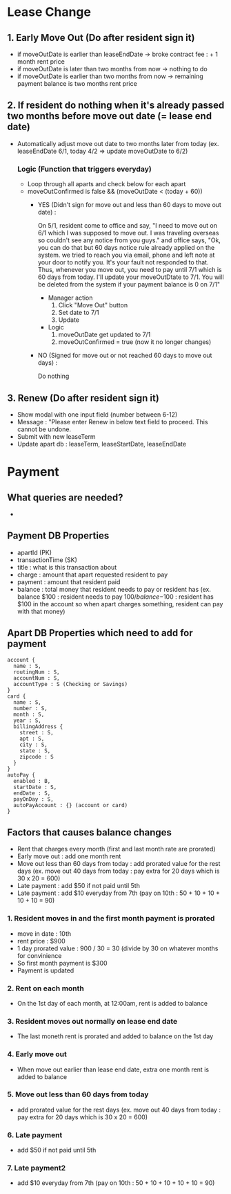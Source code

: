# Lease Change

## 1. Early Move Out (Do after resident sign it)
- if moveOutDate is earlier than leaseEndDate
  -> broke contract fee : + 1 month rent price
- if moveOutDate is later than two months from now
  -> nothing to do
- if moveOutDate is earlier than two months from now
  -> remaining payment balance is two months rent price


## 2. If resident do nothing when it's already passed two months before move out date (= lease end date)
- Automatically adjust move out date to two months later from today
  (ex. leaseEndDate 6/1, today 4/2 => update moveOutDate to 6/2)

  ### Logic (Function that triggers everyday)
  - Loop through all aparts and check below for each apart
  - moveOutConfirmed is false && (moveOutDate < (today + 60))
      - YES (Didn't sign for move out and less than 60 days to move out date) : 

          On 5/1, resident come to office and say, 
          "I need to move out on 6/1 which I was supposed to move out.
          I was traveling overseas so couldn't see any notice from you guys."
          and office says,
          "Ok, you can do that but 60 days notice rule already applied
          on the system. we tried to reach you via email, phone 
          and left note at your door to notify you.
          It's your fault not responded to that.
          Thus, whenever you move out, you need to pay until 7/1 
          which is 60 days from today.
          I'll update your moveOutDtate to 7/1.
          You will be deleted from the system if your payment balance is 0 on 7/1"

        - Manager action
          1. Click "Move Out" button
          2. Set date to 7/1
          3. Update
        - Logic
          1. moveOutDate get updated to 7/1
          2. moveOutConfirmed = true (now it no longer changes)
      
      - NO (Signed for move out or not reached 60 days to move out days) : 
      
        Do nothing

## 3. Renew (Do after resident sign it)
- Show modal with one input field (number between 6-12)
- Message : "Please enter Renew in below text field to proceed.
This cannot be undone.
- Submit with new leaseTerm
- Update apart db : leaseTerm, leaseStartDate, leaseEndDate


# Payment
## What queries are needed?
- 

## Payment DB Properties
- apartId (PK)
- transactionTime (SK)
- title : what is this transaction about
- charge : amount that apart requested resident to pay
- payment : amount that resident paid
- balance : total money that resident needs to pay or resident has
  (ex. balance $100 : resident needs to pay $100 / balance -$100 : resident has $100 in the account so when apart charges something, resident can pay with that money)

## Apart DB Properties which need to add for payment
```
account {
  name : S,
  routingNum : S,
  accountNum : S,
  accountType : S (Checking or Savings)
}
card { 
  name : S,
  number : S,
  month : S,
  year : S,
  billingAddress {
    street : S,
    apt : S,
    city : S,
    state : S,
    zipcode : S
  }
}
autoPay {
  enabled : B,
  startDate : S,
  endDate : S,
  payOnDay : S,
  autoPayAccount : {} (account or card)
}
```

## Factors that causes balance changes
- Rent that charges every month (first and last month rate are prorated)
- Early move out : add one month rent
- Move out less than 60 days from today : add prorated value for the rest days (ex. move out 40 days from today : pay extra for 20 days which is 30 x 20 = 600)
- Late payment : add $50 if not paid until 5th
- Late payment : add $10 everyday from 7th (pay on 10th : 50 + 10 + 10 + 10 + 10 = 90)

### 1. Resident moves in and the first month payment is prorated
- move in date : 10th
- rent price : $900
- 1 day prorated value : 900 / 30 = 30 (divide by 30 on whatever months for convinience
- So first month payment is $300
- Payment is updated 

### 2. Rent on each month
- On the 1st day of each month, at 12:00am, rent is added to balance

### 3. Resident moves out normally on lease end date
- The last moneth rent is prorated and added to balance on the 1st day

### 4. Early move out
- When move out earlier than lease end date, extra one month rent is added to balance

### 5. Move out less than 60 days from today
- add prorated value for the rest days (ex. move out 40 days from today : pay extra for 20 days which is 30 x 20 = 600)

### 6. Late payment
- add $50 if not paid until 5th

### 7. Late payment2
- add $10 everyday from 7th (pay on 10th : 50 + 10 + 10 + 10 + 10 = 90)